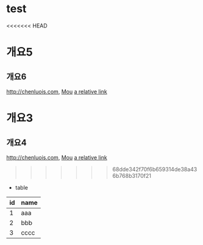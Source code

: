 # test

<<<<<<< HEAD
# 개요5
## 개요6
<http://chenluois.com>,
[Mou](https://twitter.com/mou)
[a relative link](other_file.md)
[^1]: And that's the footnote.
![logo](http://finfra.com/f/f.png)
=======
# 개요3 
## 개요4 
<http://chenluois.com>, 
[Mou](https://twitter.com/mou) 
[a relative link](other_file.md) 
[^1]: And that's the footnote. 
![logo](http://finfra.com/f/f.png) 
>>>>>>> 68dde342f70f6b659314de38a436b768b3170f21

* table

|id|name |
|--|-----|
|1 |aaa  |
|2 |bbb  |
|3 |cccc |
